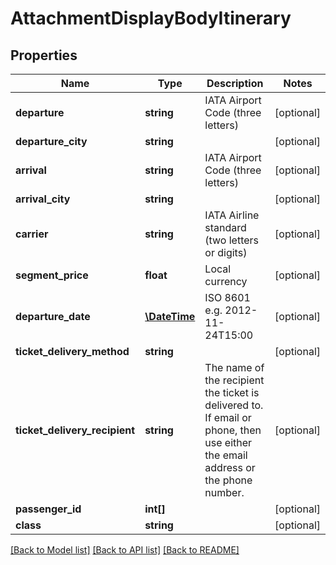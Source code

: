 # AttachmentDisplayBodyItinerary

## Properties
Name | Type | Description | Notes
------------ | ------------- | ------------- | -------------
**departure** | **string** | IATA Airport Code (three letters) | [optional] 
**departure_city** | **string** |  | [optional] 
**arrival** | **string** | IATA Airport Code (three letters) | [optional] 
**arrival_city** | **string** |  | [optional] 
**carrier** | **string** | IATA Airline standard (two letters or digits) | [optional] 
**segment_price** | **float** | Local currency | [optional] 
**departure_date** | [**\DateTime**](\DateTime.md) | ISO 8601 e.g. 2012-11-24T15:00 | [optional] 
**ticket_delivery_method** | **string** |  | [optional] 
**ticket_delivery_recipient** | **string** | The name of the recipient the ticket is delivered to. If email or phone, then use either the email address or the phone number. | [optional] 
**passenger_id** | **int[]** |  | [optional] 
**class** | **string** |  | [optional] 

[[Back to Model list]](../../README.md#documentation-for-models) [[Back to API list]](../../README.md#documentation-for-api-endpoints) [[Back to README]](../../README.md)

